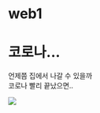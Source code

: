 # web1
<!DOCTYPE html>
<html lang="ko">
  <head>
    <meta charset="UTF-8">
    <title>김희구(20170585)의 HTML 문서</title>
  </head>
  <body>
     <h1>코로나...</h1>
     <p>
       언제쯤 집에서 나갈 수 있을까<br>
       코로나 빨리 끝났으면..
     </p>
     <img src="https://picsum.photos/200">
  </body>
</html>